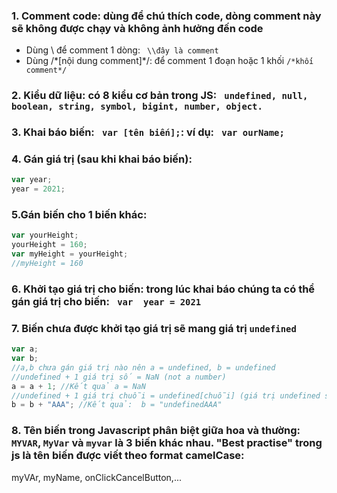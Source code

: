 ### 1. Comment code: dùng để chú thích code, dòng comment này sẽ không được chạy và không ảnh hưởng đến code 
* Dùng \\ để comment 1 dòng: ``` \\đây là comment```
* Dùng /\*[nội dung comment]\*/: để comment 1 đoạn hoặc 1 khối ```/*khối comment*/```
### 2. Kiểu dữ liệu: có 8 kiểu cơ bản trong JS:  ``` undefined, null, boolean, string, symbol, bigint, number, object.```
### 3. Khai báo biến: ``` var [tên biến];```: ví dụ: ``` var ourName;```
### 4. Gán giá trị (sau khi khai báo biến):
```javascript
var year;
year = 2021;
```
### 5.Gán biến cho 1 biến khác:
```javascript
var yourHeight;
yourHeight = 160;
var myHeight = yourHeight;
//myHeight = 160
```
### 6. Khởi tạo giá trị cho biến: trong lúc khai báo chúng ta có thể gán giá trị cho biến: ``` var  year = 2021```
### 7. Biến chưa được khởi tạo giá trị sẽ mang giá trị ```undefined```
```javascript
var a;
var b;
//a,b chưa gán giá trị nào nên a = undefined, b = undefined
//undefined + 1 giá trị số = NaN (not a number)
a = a + 1; //Kết quả a = NaN
//undefined + 1 giá trị chuỗi = undefined[chuỗi] (giá trị undefined sẽ chuyển sang kiểu chuỗi là "undefined" và gắn vào chuỗi đang cộng)
b = b + "AAA"; //Kết quả:  b = "undefinedAAA"
```
### 8. Tên biến trong Javascript phân biệt giữa hoa và thường: ```MYVAR```, ```MyVar``` và ```myvar``` là 3 biến khác nhau. "Best practise" trong js là tên biến được viết theo format camelCase:
myVAr, myName, onClickCancelButton,...
